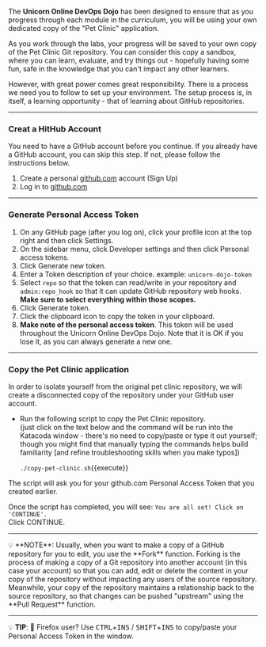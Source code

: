 
The **Unicorn Online DevOps Dojo** has been designed to ensure that as you progress through each module in the curriculum, you will be using your own dedicated copy of the "Pet Clinic" application.  

As you work through the labs, your progress will be saved to your own copy of the Pet Clinic Git repository. You can consider this copy a sandbox, where you can learn, evaluate, and try things out -  hopefully having some fun, safe in the knowledge that you can't impact any other learners.  

However, with great power comes great responsibility. There is a process we need you to follow to set up your environment. The setup process is, in itself, a learning opportunity - that of learning about GitHub repositories.  

---

### Creat a HitHub Account  

You need to have a GitHub account before you continue.  If you already have a GitHub account, you can skip this step.  If not, please follow the instructions below.  

1. Create a personal [github.com](https://github.com) account (Sign Up)  
1. Log in to [github.com](https://github.com)  

---  

### Generate Personal Access Token  

1. On any GitHub page (after you log on), click your profile icon at the top right and then click Settings.  
1. On the sidebar menu, click Developer settings and then click Personal access tokens.  
1. Click Generate new token.  
1. Enter a Token description of your choice. example: `unicorn-dojo-token`  
1. Select `repo` so that the token can read/write in your repository and `admin:repo_hook` so that it can update GitHub repository web hooks. **Make sure to select everything within those scopes.**
1. Click Generate token.
1. Click the clipboard icon to copy the token in your clipboard.
1. **Make note of the personal access token**. This token will be used throughout the Unicorn Online DevOps Dojo. Note that it is OK if you lose it, as you can always generate a new one.

---

### Copy the Pet Clinic application  

In order to isolate yourself from the original pet clinic repository, we will create a disconnected copy of the repository under your GitHub user account.  

* Run the following script to copy the Pet Clinic repository.  
(just click on the text below and the command will be run into the Katacoda window - there's no need to copy/paste or type it out yourself; though you might find that manually typing the commands helps build familiarity [and refine troubleshooting skills when you make typos])  

  `./copy-pet-clinic.sh`{{execute}}  

The script will ask you for your github.com Personal Access Token that you created earlier.   

Once the script has completed, you will see: `You are all set! Click on 'CONTINUE'.`  
Click CONTINUE.

---

<div style="text-align: left">💡 **NOTE**:  Usually, when you want to make a copy of a GitHub repository for you to edit, you use the **Fork** function. Forking is the process of making a copy of a Git repository into another account (in this case your account) so that you can add, edit or delete the content in your copy of the repository without impacting any users of the source repository. Meanwhile, your copy of the repository maintains a relationship back to the source repository, so that changes can be pushed "upstream" using the **Pull Request** function. </div>  

---


💡 **TIP**: 🦊 Firefox user? Use <kbd>CTRL</kbd>+<kbd>INS</kbd> / <kbd>SHIFT</kbd>+<kbd>INS</kbd> to copy/paste your Personal Access Token in the window.
